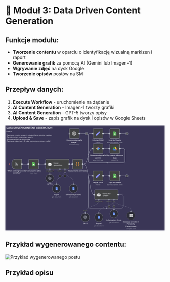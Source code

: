 # 🎨 Moduł 3: Data Driven Content Generation

## Funkcje modułu:
- **Tworzenie contentu** w oparciu o identyfikację wizualną markizen i raport
- **Generowanie grafik** za pomocą AI (Gemini lub Imagen-1)
- **Wgrywanie zdjęć** na dysk Google
- **Tworzenie opisów** postów na SM 

## Przepływ danych:
1. **Execute Workflow** - uruchomienie na żądanie
2. **AI Content Generation** - Imagen-1 tworzy grafiki
3. **AI Content Generation** - GPT-5 tworzy opisy
4. **Upload & Save** - zapis grafik na dysk i opisów w Google Sheets

![Moduł Generowania Contentu](https://github.com/IGUANAH-ai/socialloop-n8n-portfolio/blob/main/Organic-Marketing-Agent/modu%C5%82-3-generowanie_contentu/modu%C5%82-3-generowanie_contentu.png?raw=true)

## Przykład wygenerowanego contentu:
![Przykład wygenerowanego postu](https://github.com/IGUANAH-ai/socialloop-n8n-portfolio/blob/main/Organic-Marketing-Agent/modu%C5%82-3-generowanie_contentu/data.gpt.png?raw=true)

## Przykład opisu
